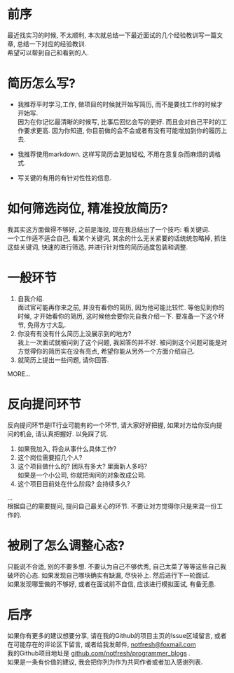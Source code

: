 # 前序
最近找实习的时候, 不太顺利, 本次就总结一下最近面试的几个经验教训写一篇文章, 总结一下对应的经验教训.  
希望可以帮到自己和看到的人.    

# 简历怎么写?
- 我推荐平时学习,工作, 做项目的时候就开始写简历, 而不是要找工作的时候才开始写.  
因为在你记忆最清晰的时候写, 比事后回忆会写的更好. 而且会对自己平时的工作要求更高. 因为你知道, 你目前做的会不会或者有没有可能增加到你的履历上去.   

- 我推荐使用markdown. 这样写简历会更加轻松, 不用在意复杂而麻烦的调格式.  
  
- 写关键的有用的有针对性性的信息. 

# 如何筛选岗位, 精准投放简历?  
我其实这方面做得不够好, 之前是海投, 现在我总结出了一个技巧: 看关键词.  
一个工作适不适合自己, 看某个关键词, 其余的什么无关紧要的话统统忽略掉, 抓住这些关键词, 快速的进行筛选, 并进行针对性的简历适度包装和调整.  


# 一般环节
1. 自我介绍.  
面试官可能再你来之前, 并没有看你的简历, 因为他可能比较忙. 等他见到你的时候, 才开始看你的简历, 这时候他会要你先自我介绍一下. 要准备一下这个环节, 免得方寸大乱.  
2. 你没有有没有什么简历上没展示到的地方?  
我上一次面试就被问到了这个问题, 我回答的并不好. 被问到这个问题可能是对方觉得你的简历实在没有亮点, 希望你能从另外一个方面介绍自己.  
3. 就简历上提出一些问题, 请你回答.  

MORE...

# 反向提问环节
反向提问环节是IT行业可能有的一个环节, 请大家好好把握, 如果对方给你反向提问的机会, 请认真把握好. 以免踩了坑.
1. 如果我加入, 将会从事什么具体工作?  
2. 这个岗位需要招几个人?  
3. 这个项目做什么的? 团队有多大? 里面新人多吗?  
如果是一个小公司, 你就把询问的对象改成公司.  
4. 这个项目目前处在什么阶段? 会持续多久?    

...  
根据自己的需要提问, 提问自己最关心的环节. 不要让对方觉得你只是来混一份工作的.  

# 被刷了怎么调整心态?
只能说不合适, 别的不要多想. 不要认为自己不够优秀, 自己太菜了等等这些自己我破坏的心态. 
如果发现自己哪块确实有缺漏, 尽快补上. 
然后进行下一轮面试.  
如果发现哪里做的不够好, 或者在面试前不自信, 应该进行模拟面试, 有备无患.


# 后序
如果你有更多的建议想要分享, 请在我的Github的项目主页的Issue区域留言, 或者在可能存在的评论区下留言, 或者给我发邮件, notfresh@foxmail.com  
我的Github项目地址是 [github.com/notfresh/programmer_blogs](https://github.com/notfresh/programmer_blogs) .  
如果是一条有价值的建议, 我会把你列为作为共同作者或者加入感谢列表.  
